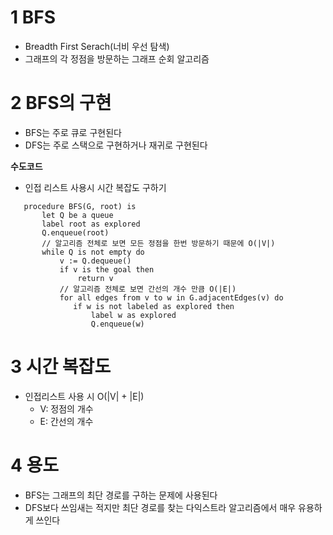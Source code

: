# 1 BFS

* Breadth First Serach(너비 우선 탐색)
* 그래프의 각 정점을 방문하는 그래프 순회 알고리즘



# 2 BFS의 구현

* BFS는 주로 큐로 구현된다
* DFS는 주로 스택으로 구현하거나 재귀로 구현된다



**수도코드**

- 인접 리스트 사용시 시간 복잡도 구하기

```
   procedure BFS(G, root) is
       let Q be a queue
       label root as explored
       Q.enqueue(root)
       // 알고리즘 전체로 보면 모든 정점을 한번 방문하기 때문에 O(|V|)
       while Q is not empty do 
           v := Q.dequeue()
           if v is the goal then
               return v
           // 알고리즘 전체로 보면 간선의 개수 만큼 O(|E|)
           for all edges from v to w in G.adjacentEdges(v) do 
              if w is not labeled as explored then
                  label w as explored
                  Q.enqueue(w)
```



# 3 시간 복잡도

* 인접리스트 사용 시 O(|V| + |E|)
	* V: 정점의 개수
	* E: 간선의 개수



# 4 용도

* BFS는 그래프의 최단 경로를 구하는 문제에 사용된다
* DFS보다 쓰임새는 적지만 최단 경로를 찾는 다익스트라 알고리즘에서 매우 유용하게 쓰인다